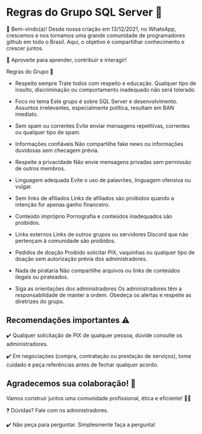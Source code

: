 # Regras do Grupo SQL Server 📌


👋 Bem-vindo(a)!
Desde nossa criação em 13/12/2021, no WhatsApp, crescemos e nos tornamos uma grande comunidade de programadores github em todo o Brasil. Aqui, o objetivo é compartilhar conhecimento e crescer juntos.

🚀 Aproveite para aprender, contribuir e interagir!

 Regras do Grupo 📜
 
 - Respeito sempre
Trate todos com respeito e educação. Qualquer tipo de insulto, discriminação ou comportamento inadequado não será tolerado.

- Foco no tema
Este grupo é sobre SQL Server e desenvolvimento. Assuntos irrelevantes, especialmente política, resultam em BAN imediato.

- Sem spam ou correntes
Evite enviar mensagens repetitivas, correntes ou qualquer tipo de spam.

- Informações confiáveis
Não compartilhe fake news ou informações duvidosas sem checagem prévia.

- Respeite a privacidade
Não envie mensagens privadas sem permissão de outros membros.

- Linguagem adequada
Evite o uso de palavrões, linguagem ofensiva ou vulgar.

- Sem links de afiliados
Links de afiliados são proibidos quando a intenção for apenas ganho financeiro.

- Conteúdo impróprio
Pornografia e conteúdos inadequados são proibidos.

- Links externos
Links de outros grupos ou servidores Discord que não pertençam à comunidade são proibidos.

- Pedidos de doação
Proibido solicitar PIX, vaquinhas ou qualquer tipo de doação sem autorização prévia dos administradores.

- Nada de pirataria
Não compartilhe arquivos ou links de conteúdos ilegais ou pirateados.

- Siga as orientações dos administradores
Os administradores têm a responsabilidade de manter a ordem. Obedeça os alertas e respeite as diretrizes do grupo.

 ## Recomendações importantes ⚠️

✔️ Qualquer solicitação de PIX de qualquer pessoa, dúvide consulte os administradores.

✔️ Em negociações (compra, contratação ou prestação de serviços), tome cuidado e peça referências antes de fechar qualquer acordo.

## Agradecemos sua colaboração! 🤝
Vamos construir juntos uma comunidade profissional, ética e eficiente! 🚀💼

❓ Dúvidas? Fale com os administradores.

✔️ Não peça para perguntar. Simplesmente faça a pergunta!

